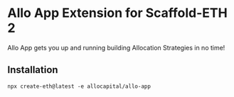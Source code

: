 # Allo App Extension for Scaffold-ETH 2

Allo App gets you up and running building Allocation Strategies in no time!

## Installation

`npx create-eth@latest -e allocapital/allo-app`
